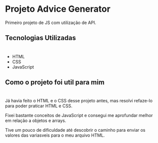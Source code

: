 # Projeto Advice Generator
Primeiro projeto de JS com utilização de API.

## Tecnologias Utilizadas
#
- HTML
- CSS
- JavaScript

## Como o projeto foi util para mim
#
Já havia feito o HTML e o CSS desse projeto antes, mas resolvi refaze-lo para poder praticar HTML e CSS.

Fixei bastante conceitos de JavaScript e consegui me aprofundar melhor em relação a objetos e arrays.

Tive um pouco de dificuldade até descobrir o caminho para enviar os valores das variasveis para o meu arquivo HTML.

